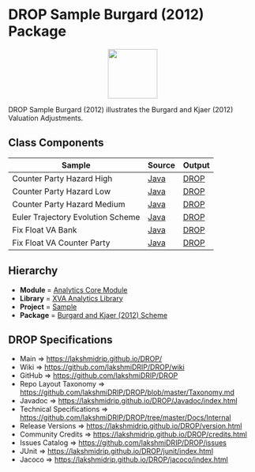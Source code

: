 # DROP Sample Burgard (2012) Package

<p align="center"><img src="https://github.com/lakshmiDRIP/DROP/blob/master/DRIP_Logo.gif?raw=true" width="100"></p>

DROP Sample Burgard (2012) illustrates the Burgard and Kjaer (2012) Valuation Adjustments.


## Class Components

 |               Sample              | Source | Output |
 |-----------------------------------|--------|--------|
 | Counter Party Hazard High         | [Java](https://github.com/lakshmiDRIP/DROP/tree/master/src/main/java/org/drip/sample/burgard2012/CounterPartyHazardHigh.java) | [DROP](https://github.com/lakshmiDRIP/DROP/blob/master/drop/org/drip/sample/burgard2012/CounterPartyHazardHigh.drop) |
 | Counter Party Hazard Low          | [Java](https://github.com/lakshmiDRIP/DROP/tree/master/src/main/java/org/drip/sample/burgard2012/CounterPartyHazardLow.java) | [DROP](https://github.com/lakshmiDRIP/DROP/blob/master/drop/org/drip/sample/burgard2012/CounterPartyHazardLow.drop) |
 | Counter Party Hazard Medium       | [Java](https://github.com/lakshmiDRIP/DROP/tree/master/src/main/java/org/drip/sample/burgard2012/CounterPartyHazardMedium.java) | [DROP](https://github.com/lakshmiDRIP/DROP/blob/master/drop/org/drip/sample/burgard2012/CounterPartyHazardMedium.drop) |
 | Euler Trajectory Evolution Scheme | [Java](https://github.com/lakshmiDRIP/DROP/tree/master/src/main/java/org/drip/sample/burgard2012/EulerTrajectoryEvolutionScheme.java) | [DROP](https://github.com/lakshmiDRIP/DROP/blob/master/drop/org/drip/sample/burgard2012/EulerTrajectoryEvolutionScheme.drop) |
 | Fix Float VA Bank                 | [Java](https://github.com/lakshmiDRIP/DROP/tree/master/src/main/java/org/drip/sample/burgard2012/FixFloatVABank.java) | [DROP](https://github.com/lakshmiDRIP/DROP/blob/master/drop/org/drip/sample/burgard2012/FixFloatVABank.drop) |
 | Fix Float VA Counter Party        | [Java](https://github.com/lakshmiDRIP/DROP/tree/master/src/main/java/org/drip/sample/burgard2012/FixFloatVACounterParty.java) | [DROP](https://github.com/lakshmiDRIP/DROP/blob/master/drop/org/drip/sample/burgard2012/FixFloatVACounterParty.drop) |


## Hierarchy

 <ul>
	<li><b>Module </b> = <a href = "https://github.com/lakshmiDRIP/DROP/tree/master/AnalyticsCore.md">Analytics Core Module</a></li>
	<li><b>Library</b> = <a href = "https://github.com/lakshmiDRIP/DROP/tree/master/XVAAnalyticsLibrary.md">XVA Analytics Library</a></li>
	<li><b>Project</b> = <a href = "https://github.com/lakshmiDRIP/DROP/tree/master/src/main/java/org/drip/sample/README.md">Sample</a></li>
	<li><b>Package</b> = <a href = "https://github.com/lakshmiDRIP/DROP/tree/master/src/main/java/org/drip/sample/burgard2012/README.md">Burgard and Kjaer (2012) Scheme</a></li>
 </ul>


## DROP Specifications

 * Main                     => https://lakshmidrip.github.io/DROP/
 * Wiki                     => https://github.com/lakshmiDRIP/DROP/wiki
 * GitHub                   => https://github.com/lakshmiDRIP/DROP
 * Repo Layout Taxonomy     => https://github.com/lakshmiDRIP/DROP/blob/master/Taxonomy.md
 * Javadoc                  => https://lakshmidrip.github.io/DROP/Javadoc/index.html
 * Technical Specifications => https://github.com/lakshmiDRIP/DROP/tree/master/Docs/Internal
 * Release Versions         => https://lakshmidrip.github.io/DROP/version.html
 * Community Credits        => https://lakshmidrip.github.io/DROP/credits.html
 * Issues Catalog           => https://github.com/lakshmiDRIP/DROP/issues
 * JUnit                    => https://lakshmidrip.github.io/DROP/junit/index.html
 * Jacoco                   => https://lakshmidrip.github.io/DROP/jacoco/index.html
